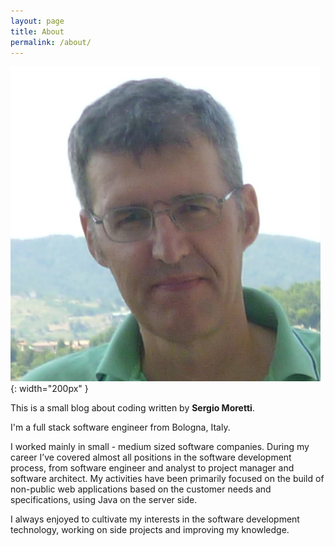 ```yaml
---
layout: page
title: About
permalink: /about/
---
```


![Sergio Moretti](/assets/me.jpg 'Sergio Moretti'){: width="200px" }

This is a small blog about coding written by **Sergio Moretti**.

I'm a full stack software engineer from Bologna, Italy.

I worked mainly in small - medium sized software companies. During my career I’ve covered almost all positions in the software development process, from software engineer and analyst to project manager and software architect. 
My activities have been primarily focused on the build of non-public web applications based on the customer needs and specifications, using Java on the server side.

I always enjoyed to cultivate my interests in the software development technology, working on side projects and improving my knowledge.
